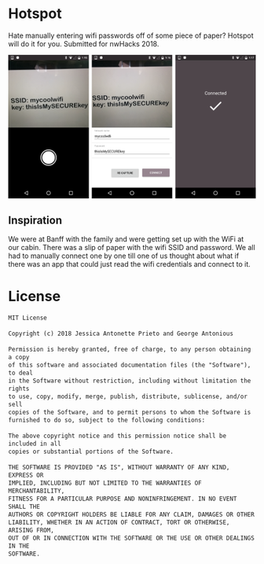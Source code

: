 # Hotspot

Hate manually entering wifi passwords off of some piece of paper? Hotspot will do it for you. Submitted for nwHacks 2018.

![App flow screenshot](docs/screenshots/app_walkthrough.png)

## Inspiration

We were at Banff with the family and were getting set up with the WiFi at our cabin. There was a slip of paper with the wifi SSID and password. We all had to manually connect one by one till one of us thought about what if there was an app that could just read the wifi credentials and connect to it.

# License

```
MIT License

Copyright (c) 2018 Jessica Antonette Prieto and George Antonious

Permission is hereby granted, free of charge, to any person obtaining a copy
of this software and associated documentation files (the "Software"), to deal
in the Software without restriction, including without limitation the rights
to use, copy, modify, merge, publish, distribute, sublicense, and/or sell
copies of the Software, and to permit persons to whom the Software is
furnished to do so, subject to the following conditions:

The above copyright notice and this permission notice shall be included in all
copies or substantial portions of the Software.

THE SOFTWARE IS PROVIDED "AS IS", WITHOUT WARRANTY OF ANY KIND, EXPRESS OR
IMPLIED, INCLUDING BUT NOT LIMITED TO THE WARRANTIES OF MERCHANTABILITY,
FITNESS FOR A PARTICULAR PURPOSE AND NONINFRINGEMENT. IN NO EVENT SHALL THE
AUTHORS OR COPYRIGHT HOLDERS BE LIABLE FOR ANY CLAIM, DAMAGES OR OTHER
LIABILITY, WHETHER IN AN ACTION OF CONTRACT, TORT OR OTHERWISE, ARISING FROM,
OUT OF OR IN CONNECTION WITH THE SOFTWARE OR THE USE OR OTHER DEALINGS IN THE
SOFTWARE.
```
